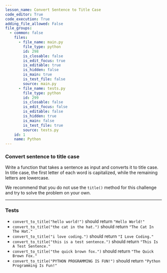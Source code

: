 ```yaml
---
lesson_name: Convert Sentence to Title Case
code_editor: True
code_execution: True
adding_file_allowed: False
file_groups:
  - common: false
    files:
      - file_name: main.py
        file_type: python
        id: 298
        is_closable: false
        is_edit_focus: true
        is_editable: true
        is_hidden: false
        is_main: true
        is_test_file: false
        source: main.py
      - file_name: tests.py
        file_type: python
        id: 299
        is_closable: false
        is_edit_focus: false
        is_editable: false
        is_hidden: true
        is_main: false
        is_test_file: true
        source: tests.py
    id: 1
    name: Python
---
```


### Convert sentence to title case

Write a function that takes a sentence as input and converts it to title case. In title case, the first letter of each word is capitalized, while the remaining letters are lowercase.

<div class="alert-info text-sm">
We recommend that you do not use the <code>title()</code> method for this challenge and try to solve the problem on your own.
</div>

---

### Tests

<ul>
<li id="test-1"><code>convert_to_title("hello world!")</code> should return <code>"Hello World!"</code></li>
<li id="test-2"><code>convert_to_title("the cat in the hat.")</code> should return <code>"The Cat In The Hat."</code></li>
<li id="test-3"><code>convert_to_title("i love coding.")</code> should return <code>"I Love Coding."</code></li>
<li id="test-4"><code>convert_to_title("this is a test sentence.")</code> should return <code>"This Is A Test Sentence."</code></li>
<li id="test-5"><code>convert_to_title("the quick brown fox.")</code> should return <code>"The Quick Brown Fox."</code></li>
<li id="test-6"><code>convert_to_title("PYTHON PROGRAMMING IS FUN!")</code> should return <code>"Python Programming Is Fun!"</code></li>
</ul>
